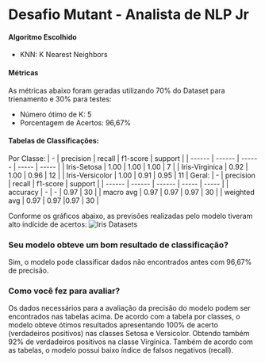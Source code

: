# Desafio Mutant - Analista de NLP Jr

#### Algoritmo Escolhido
- KNN: K Nearest Neighbors

#### Métricas
As métricas abaixo foram geradas utilizando 70% do Dataset para trienamento e 30% para testes:

- Número ótimo de K: 5
- Porcentagem de Acertos: 96,67%
#### Tabelas de Classificações:
Por Classe:
| - |  precision  |  recall | f1-score |  support |
| ------ | ------ | ------ | ----- | ----- |
| Iris-Setosa | 1.00 | 1.00 | 1.00 | 7 |
| Iris-Virginica | 0.92 | 1.00 | 0.96 | 12 |
| Iris-Versicolor | 1.00 | 0.91 | 0.95 | 11 |
Geral:
| - |  precision  |  recall | f1-score |  support |
| ------ | ------ | ------ | ----- | ----- |
| accuracy | - | - | 0.97 | 30 |
| macro avg | 0.97 | 0.97 | 0.97 | 30 |
| weighted avg | 0.97 | 0.97 |0.97 | 30 |

Conforme os gráficos abaixo, as previsões realizadas pelo modelo tiveram alto indícide de acertos:
![Iris Datasets](https://github.com/mauUsatai/Mutant-NLP-Test/blob/master/iris_classification.jpg?raw=true)

### Seu modelo obteve um bom resultado de classificação?
Sim, o modelo pode classificar dados não encontrados antes com 96,67% de precisão.

### Como você fez para avaliar?
Os dados necessários para a avaliação da precisão do modelo podem ser encontrados nas tabelas acima. De acordo com a tabela por classes, o modelo obteve ótimos resultados apresentando 100% de acerto (verdadeiros positivos) nas classes Setosa e Versicolor. Obtendo também 92% de verdadeiros positivos na classe Virginica. Também de acordo com as tabelas, o modelo possui baixo índice de falsos negativos (recall).
